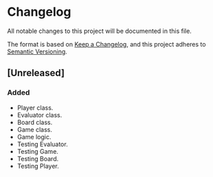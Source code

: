 # Changelog

All notable changes to this project will be documented in this file.

The format is based on [Keep a Changelog](https://keepachangelog.com/en/1.0.0/),
and this project adheres to [Semantic Versioning](https://semver.org/spec/v2.0.0.html).

## [Unreleased]

### Added

-   Player class.
-   Evaluator class.
-   Board class.
-   Game class.
-   Game logic.
-   Testing Evaluator.
-   Testing Game.
-   Testing Board.
-   Testing Player.
